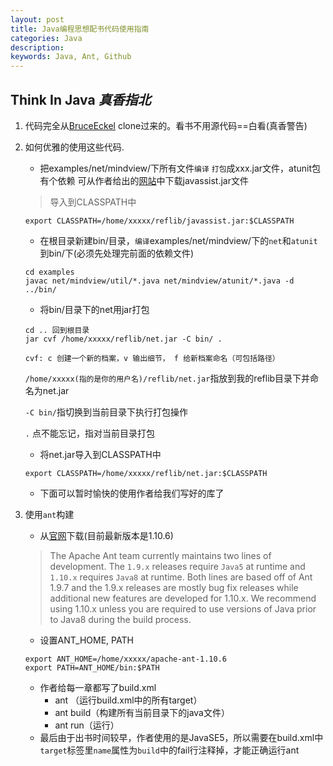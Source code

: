 ```yaml
---
layout: post
title: Java编程思想配书代码使用指南
categories: Java
description: 
keywords: Java, Ant, Github
---
```


## Think In Java *真香指北*

  1. 代码完全从[BruceEckel](https://github.com/BruceEckel/TIJ4-code)
  clone过来的。看书不用源代码==白看(真香警告)

  2. 如何优雅的使用这些代码.

      - 把examples/net/mindview/下所有文件`编译` `打包`成xxx.jar文件，atunit包有个依赖
      可从作者给出的[网站](http://sourceforge.net/projects/jboss/)中下载javassist.jar文件
      > 导入到CLASSPATH中

      ```shell
      export CLASSPATH=/home/xxxxx/reflib/javassist.jar:$CLASSPATH
      ```

      - 在根目录新建bin/目录，`编译`examples/net/mindview/下的`net`和`atunit`到bin/下(必须先处理完前面的依赖文件)

      ```shell
      cd examples
      javac net/mindview/util/*.java net/mindview/atunit/*.java -d ../bin/
      ```

      - 将bin/目录下的net用jar打包

      ```shell
      cd .. 回到根目录
      jar cvf /home/xxxxx/reflib/net.jar -C bin/ .
      ```

      `cvf: c 创建一个新的档案，v 输出细节， f 给新档案命名（可包括路径）`

      `/home/xxxxx(指的是你的用户名)/reflib/net.jar`指放到我的reflib目录下并命名为net.jar

      `-C bin/`指切换到当前目录下执行打包操作

      `.` 点不能忘记，指对当前目录打包

      - 将net.jar导入到CLASSPATH中

      ```shell
      export CLASSPATH=/home/xxxxx/reflib/net.jar:$CLASSPATH
      ```

      - 下面可以暂时愉快的使用作者给我们写好的库了

  3. 使用`ant`构建

      - 从[官网](https://ant.apache.org/bindownload.cgi)下载(目前最新版本是1.10.6)
      > The Apache Ant team currently maintains two lines of development. The `1.9.x` releases require `Java5` at runtime and `1.10.x` requires `Java8` at runtime. Both lines are based off of Ant 1.9.7 and the 1.9.x releases are mostly bug fix releases while additional new features are developed for 1.10.x. We recommend using 1.10.x unless you are required to use versions of Java prior to Java8 during the build process.

      - 设置ANT_HOME, PATH

      ```shell
      export ANT_HOME=/home/xxxxx/apache-ant-1.10.6
      export PATH=ANT_HOME/bin:$PATH
      ```

      - 作者给每一章都写了build.xml
          - ant （运行build.xml中的所有target）
          - ant build（构建所有当前目录下的java文件）
          - ant run（运行）
      - 最后由于出书时间较早，作者使用的是JavaSE5，所以需要在build.xml中`target`标签里`name`属性为`build`中的fail行注释掉，才能正确运行ant
